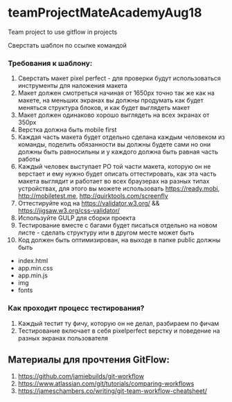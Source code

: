 # teamProjectMateAcademyAug18
Team project to use gitflow in projects

Cверстать шаблон по ссылке командой 


### Требования к шаблону:
1. Сверстать макет pixel perfect - для проверки будут использоваться инструменты для наложения макета
1. Макет должен смотреться начиная от 1650px точно так же как на макете, на меньших экранах вы должны продумать как будет меняться структура блоков, и как будет выглядеть макет
1. Макет должен одинаково хорошо выглядеть на всех экранах от 350px
1. Верстка должна быть mobile first
1. Каждая часть макета будет отдельно сделана каждым человеком из команды, поделить обязанности вы должны будете сами но они должны быть равносильны и у каждого должна быть равная часть работы
1. Каждый человек выступает PO той части макета, которую он не верстает и ему нужно будет описать оттестировать, как эта часть макета выглядит и работает во всех браузерах на разных типах устройствах, для этого вы можете использовать https://ready.mobi, http://mobiletest.me, http://quirktools.com/screenfly
1. Оттестируйте код на https://validator.w3.org/ && https://jigsaw.w3.org/css-validator/
1. Используйте GULP для сборки проекта
1. Тестирование вместе с багами будет писаться отдельно на новом листе - сделать структуру или в другом месте может быть
1. Код должен быть оптимизирован, на выходе в папке public должны быть 
  - index.html
  - app.min.css
  - app.min.js
  - img
  - fonts
  
  
### Как проходит процесс тестирования?

1. Каждый тестит ту фичу, которую он не делал, разбираем по фичам 
1. Тестирование включает в себя pixelperfect верстку и поведение на разных экранах пользователя


## Материалы для прочтения GitFlow:

1. https://github.com/jamiebuilds/git-workflow
1. https://www.atlassian.com/git/tutorials/comparing-workflows
1. https://jameschambers.co/writing/git-team-workflow-cheatsheet/


